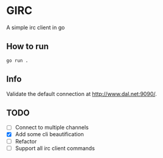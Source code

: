 # GIRC

A simple irc client in go

## How to run
```
go run .
```

## Info

Validate the default connection at http://www.dal.net:9090/.

## TODO
- [ ] Connect to multiple channels
- [x] Add some cli beautification
- [ ] Refactor
- [ ] Support all irc client commands
